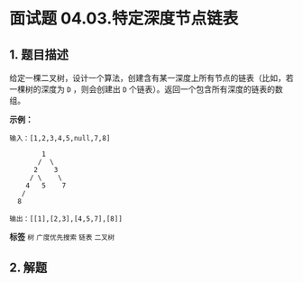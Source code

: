 # 面试题 04.03.特定深度节点链表

## 1. 题目描述

给定一棵二叉树，设计一个算法，创建含有某一深度上所有节点的链表（比如，若一棵树的深度为 `D` ，则会创建出 `D` 个链表）。返回一个包含所有深度的链表的数组。

 **示例：** 

```
输入：[1,2,3,4,5,null,7,8]

        1
       /  \ 
      2    3
     / \    \ 
    4   5    7
   /
  8

输出：[[1],[2,3],[4,5,7],[8]]

```
 
**标签**
`树` `广度优先搜索` `链表` `二叉树` 


## 2. 解题

